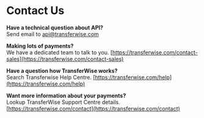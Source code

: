 # Contact Us

**Have a technical question about API?**</br>
Send email to api@transferwise.com


**Making lots of payments?**</br>
We have a dedicated team to talk to you. [https://transferwise.com/contact-sales](https://transferwise.com/contact-sales)


**Have a question how TransferWise works?**<br/>
Search Transferwise Help Centre. [https://transferwise.com/help](https://transferwise.com/help)


**Want more information about your payments?** <br/>
Lookup TransferWise Support Centre details. [https://transferwise.com/contact](https://transferwise.com/contact)

